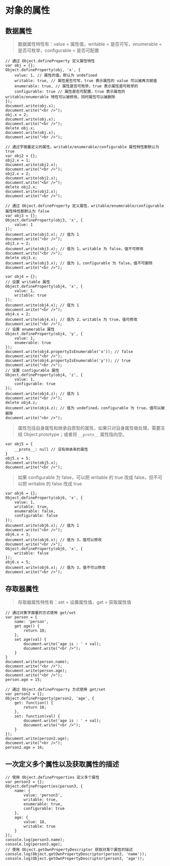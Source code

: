 # 对象的属性

## 数据属性

> 数据属性特性有：value = 属性值，writable = 是否可写，enumerable = 是否可枚举，configurable = 是否可配置

    // 通过 Object.defineProperty 定义属性特性
    var obj = {};
    Object.defineProperty(obj, 'x', {
    	value: 1, // 属性的值，默认为 undefined
    	writable: true, // 属性是否可写，true 表示属性的 value 可以被再次赋值
    	enumerable: true, // 属性是否可枚举，true 表示属性是可枚举的
    	configurable: true // 属性是否可配置，true 表示属性的 writable/enumerable 特性可以被修改，同时属性可以被删除
    });
    document.write(obj.x);
    document.write("<br />");
    obj.x = 2;
    document.write(obj.x);
    document.write("<br />");
    delete obj.x;
    document.write(obj.x);
    document.write("<br />");

    // 通过字面量定义的属性，writable/enumerable/configurable 属性特性都默认为 true
    var obj2 = {};
    obj2.x = 1;
    document.write(obj2.x);
    document.write("<br />");
    obj2.x = 2;
    document.write(obj2.x);
    document.write("<br />");
    delete obj2.x;
    document.write(obj2.x);
    document.write("<br />");

    // 通过 Object.defineProperty 定义属性，writable/enumerable/configurable 属性特性都默认为 false
    var obj3 = {};
    Object.defineProperty(obj3, 'x', {
    	value: 1
    });
    document.write(obj3.x); // 值为 1
    document.write("<br />");
    obj3.x = 2;
    document.write(obj3.x); // 值为 1，writable 为 false，值不可修改
    document.write("<br />");
    delete obj3.x;
    document.write(obj3.x); // 值为 1，configurable 为 false，值不可删除
    document.write("<br />");

    var obj4 = {};
    // 设置 writable 属性
    Object.defineProperty(obj4, 'x', {
    	value: 1,
    	writable: true
    });
    document.write(obj4.x); // 值为 1
    document.write("<br />");
    obj4.x = 2;
    document.write(obj4.x); // 值为 2，writable 为 true，值可修改
    document.write("<br />");
    // 设置 enumerable 属性
    Object.defineProperty(obj4, 'y', {
    	value: 1,
    	enumerable: true
    });
    document.write(obj4.propertyIsEnumerable('x')); // false
    document.write("<br />");
    document.write(obj4.propertyIsEnumerable('y')); // true
    document.write("<br />");
    // 设置 configurable 属性
    Object.defineProperty(obj4, 'z', {
    	value: 1,
    	configurable: true
    });
    document.write(obj4.z); // 值为 1
    document.write("<br />");
    delete obj4.z;
    document.write(obj4.z); // 值为 undefined，configurable 为 true，值可以被删除
    document.write("<br />");

> 属性包括自身属性和继承自原型的属性，如果只对自身属性做处理，需要冻结 Object.prototype；或者将 `__proto__` 属性指向空。

	var obj5 = {
		__proto__: null // 没有继承来的属性
	}
	obj5.x = 5;
	document.write(obj5.x);
	document.write("<br />");

> 如果 configurable 为 false，可以把 writable 的 true 改成 false，但不可以把 writable 的 false 改成 true

	var obj6 = {};
	Object.defineProperty(obj6, 'x', {
		value: 1,
		writable: true,
		enumerable: false,
		configurable: false
	});
	document.write(obj6.x); // 值为 1
	document.write("<br />");
	obj6.x = 3;
	document.write(obj6.x); // 值为 3，值可以修改
	document.write("<br />");
	Object.defineProperty(obj6, 'x', {
		writable: false
	});
	obj6.x = 5;
	document.write(obj6.x); // 值为 3，值不可以修改
	document.write("<br />");

## 存取器属性

> 存取器属性特性有：set = 设置属性值，get = 获取属性值

	// 通过对象字面量的方式使用 get/set
	var person = {
		name: 'person',
		get age() {
			return 18;
		},
		set age(val) {
			document.write('age is : ' + val);
			document.write("<br />");
		}
	}
	document.write(person.name);
	document.write("<br />");
	document.write(person.age);
	document.write("<br />");
	person.age = 15;

    // 通过 Object.defineProperty 方式使用 get/set
	var person2 = {};
	Object.defineProperty(person2, 'age', {
		get: function() {
			return 18;
		},
		set: function(val) {
			document.write('age is : ' + val);
			document.write("<br />");
		}
	});
	document.write(person2.age);
	document.write("<br />");
	person2.age = 16;

## 一次定义多个属性以及获取属性的描述

    // 使用 Object.defineProperties 定义多个属性
	var person3 = {};
	Object.defineProperties(person3, {
		name: {
			value: 'person3',
			writable: true,
			enumerable: true,
			configurable: true
		},
		age: {
			value: 18,
			writable: true
		}
	});
	console.log(person3.name);
	console.log(person3.age);
    // 使用 Object.getOwnPropertyDescriptor 获取对某个属性的描述
	console.log(Object.getOwnPropertyDescriptor(person3, 'name'));
	console.log(Object.getOwnPropertyDescriptor(person3, 'age'));
